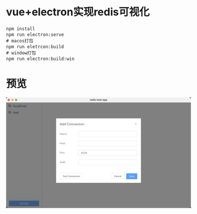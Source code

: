 # vue+electron实现redis可视化
```
npm install
npm run electron:serve
# macos打包
npm run eletrcon:build
# window打包
npm run electron:build:win
```
# 预览
![alt text](image.png)